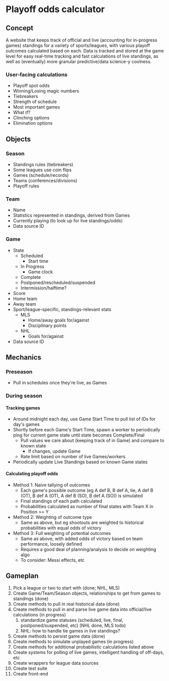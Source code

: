 # Playoff odds calculator

## Concept

A website that keeps track of official and live (accounting for in-progress games) standings for a variety of sports/leagues, with various playoff outcomes calculated based on each. Data is tracked and stored at the game level for easy real-time tracking and fast calculations of live standings, as well as (eventually) more granular predictive/data science-y coolness.

### User-facing calculations

- Playoff spot odds
- Winning/Losing magic numbers
- Tiebreakers
- Strength of schedule
- Most important games
- What if?
- Clinching options
- Elimination options

## Objects

### Season
- Standings rules (tiebreakers)
- Some leagues use coin flips
- Games (schedule/records)
- Teams (conferences/divisions)
- Playoff rules

### Team
- Name
- Statistics represented in standings, derived from Games
- Currently playing (to look up for live standings/odds)
- Data source ID

### Game
- State
  - Scheduled
    - Start time
  - In Progress
    - Game clock
  - Complete
  - Postponed/rescheduled/suspended
  - Intermission/halftime?
- Score
- Home team
- Away team
- Sport/league-specific, standings-relevant stats
  - MLS
    - Home/away goals for/against
    - Disciplinary points
  - NHL
    - Goals for/against
- Data source ID

## Mechanics

### Preseason

- Pull in schedules once they're live, as Games

### During season

#### Tracking games
- Around midnight each day, use Game Start Time to pull list of IDs for day's games
- Shortly before each Game's Start Time, spawn a worker to periodically ping for current game state until state becomes Complete/Final
  - Pull values we care about (keeping track of in Game) and compare to known state
    - If changes, update Game
  - Rate limit based on number of live Games/workers
- Periodically update Live Standings based on known Game states

#### Calculating playoff odds
- Method 1: Naive tallying of outcomes
  - Each game's possible outcome (eg A def B, B def A, tie, A def B (OT), B def A (OT), A def B (SO), B def A (SO)) is simulated
  - Final standings of each path calculated
  - Probabilities calculated as number of final states with Team X in Position >= Y
- Method 2: Weighting of outcome type
  - Same as above, but eg shootouts are weighted to historical probabilities with equal odds of victory
- Method 3: Full weighting of potential outcomes
  - Same as above, with added odds of victory based on team performance, loosely defined
  - Requires a good deal of planning/analysis to decide on weighting algo
  - To consider: Messi effects, etc

## Gameplan

1. Pick a league or two to start with (done; NHL, MLS)
2. Create Game/Team/Season objects, relationships to get from games to standings (done)
3. Create methods to pull in real historical data (done)
4. Create methods to pull in and parse live game data into official/live calculations (in progress)
   1. standardize game statuses (scheduled, live, final, postponed/suspended, etc) (NHL done, MLS todo)
   2. NHL: how to handle tie games in live standings?
5. Create methods to persist game data (done)
6. Create methods to simulate unplayed games (in progress)
7. Create methods for additional probabilistic calculations listed above
8. Create systems for polling of live games, intelligent handling of off-days, etc
9.  Create wrappers for league data sources
10. Create test suite
11. Create front-end